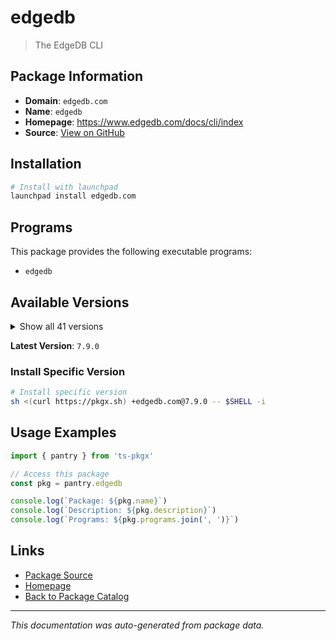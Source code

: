 # edgedb

> The EdgeDB CLI

## Package Information

- **Domain**: `edgedb.com`
- **Name**: `edgedb`
- **Homepage**: https://www.edgedb.com/docs/cli/index
- **Source**: [View on GitHub](https://github.com/pkgxdev/pantry/tree/main/projects/edgedb.com/package.yml)

## Installation

```bash
# Install with launchpad
launchpad install edgedb.com
```

## Programs

This package provides the following executable programs:

- `edgedb`

## Available Versions

<details>
<summary>Show all 41 versions</summary>

- `7.9.0`, `7.8.1`, `7.8.0`, `7.7.0`, `7.6.0`
- `7.5.1`, `7.5.0`, `7.4.0`, `7.3.0`, `7.2.0`
- `7.1.1`, `7.1.0`, `7.0.3`, `7.0.2`, `7.0.1`
- `7.0.0`, `6.1.2`, `6.1.1`, `6.1.0`, `6.0.3`
- `6.0.2`, `6.0.1`, `6.0.0`, `5.5.2`, `5.5.1`
- `5.5.0`, `5.4.1`, `5.4.0`, `5.3.0`, `5.2.3`
- `5.2.2`, `5.2.1`, `5.2.0`, `5.1.0`, `5.0.0`
- `4.1.1`, `4.1.0`, `4.0.2`, `4.0.1`, `4.0.0`
- `3.5.0`

</details>

**Latest Version**: `7.9.0`

### Install Specific Version

```bash
# Install specific version
sh <(curl https://pkgx.sh) +edgedb.com@7.9.0 -- $SHELL -i
```

## Usage Examples

```typescript
import { pantry } from 'ts-pkgx'

// Access this package
const pkg = pantry.edgedb

console.log(`Package: ${pkg.name}`)
console.log(`Description: ${pkg.description}`)
console.log(`Programs: ${pkg.programs.join(', ')}`)
```

## Links

- [Package Source](https://github.com/pkgxdev/pantry/tree/main/projects/edgedb.com/package.yml)
- [Homepage](https://www.edgedb.com/docs/cli/index)
- [Back to Package Catalog](../../package-catalog.md)

---

*This documentation was auto-generated from package data.*
